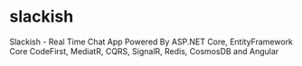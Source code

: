 # slackish
Slackish - Real Time Chat App Powered By ASP.NET Core, EntityFramework Core CodeFirst, MediatR, CQRS, SignalR, Redis, CosmosDB and Angular
